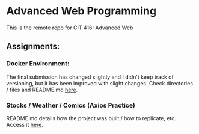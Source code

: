 # Advanced Web Programming

This is the remote repo for CIT 416: Advanced Web

## Assignments:

### Docker Environment:

The final submission has changed slightly and I didn't keep track of versioning, but it has been improved with slight changes. Check directories / files and README.md [here](https://github.com/cayton10/AdvWeb/tree/main/Dev_Container).


### Stocks / Weather / Comics (Axios Practice)

README.md details how the project was built / how to replicate, etc. Access it [here](https://github.com/cayton10/AdvWeb/tree/main/weather_stocks_app).